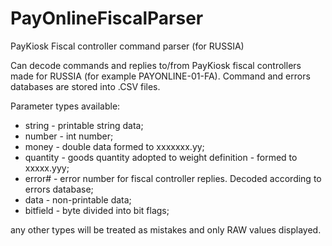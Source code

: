# PayOnlineFiscalParser
PayKiosk Fiscal controller command parser (for RUSSIA)

Can decode commands and replies to/from PayKiosk fiscal controllers made for RUSSIA (for example PAYONLINE-01-FA).
Command and errors databases are stored into .CSV files.

Parameter types available:
 - string - printable string data;
 - number - int number;
 - money - double data formed to xxxxxxx.yy;
 - quantity - goods quantity adopted to weight definition - formed to xxxxx.yyy;
 - error# - error number for fiscal controller replies. Decoded according to errors database;
 - data - non-printable data;
 - bitfield - byte divided into bit flags;

any other types will be treated as mistakes and only RAW values displayed.
